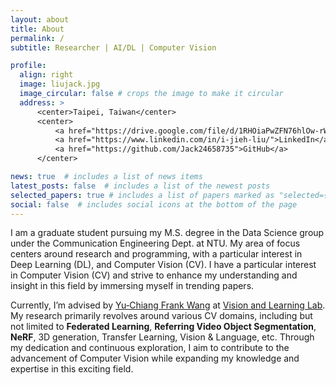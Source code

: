 ```yaml
---
layout: about
title: About
permalink: /
subtitle: Researcher | AI/DL | Computer Vision

profile:
  align: right
  image: liujack.jpg
  image_circular: false # crops the image to make it circular
  address: >
      <center>Taipei, Taiwan</center>
      <center>
          <a href="https://drive.google.com/file/d/1RHOiaPwZFN76hlOw-rWYP45iBseqXDwu/view?usp=sharing">CV</a> | 
          <a href="https://www.linkedin.com/in/i-jieh-liu/">LinkedIn</a> | 
          <a href="https://github.com/Jack24658735">GitHub</a>
      </center>

news: true  # includes a list of news items
latest_posts: false  # includes a list of the newest posts
selected_papers: true # includes a list of papers marked as "selected={true}"
social: false  # includes social icons at the bottom of the page
---
```

I am a graduate student pursuing my M.S. degree in the Data Science group under the Communication Engineering Dept. at NTU. My area of focus centers around research and programming, with a particular interest in Deep Learning (DL), and Computer Vision (CV). I have a particular interest in Computer Vision (CV) and strive to enhance my understanding and insight in this field by immersing myself in trending papers. 
<!-- Besides, one of my notable strengths lies in my exceptional problem-solving skills. I possess an unwavering eagerness to learn and adapt to new technologies and tools, always striving to meet the demands of each project I undertake. -->

Currently, I’m advised by [Yu‑Chiang Frank Wang](http://vllab.ee.ntu.edu.tw/ycwang.html) at [Vision and Learning Lab](http://vllab.ee.ntu.edu.tw/). My research primarily revolves around various CV domains, including but not limited to **Federated Learning**, **Referring Video Object Segmentation**, **NeRF**, 3D generation, Transfer Learning, Vision & Language, etc. Through my dedication and continuous exploration, I aim to contribute to the advancement of Computer Vision while expanding my knowledge and expertise in this exciting field.


